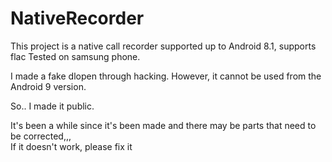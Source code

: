 # NativeRecorder


This project is a native call recorder supported up to Android 8.1, supports flac
Tested on samsung phone.  

I made a fake dlopen through hacking. However, it cannot be used from the Android 9 version.  

So.. I made it public.

It's been a while since it's been made and there may be parts that need to be corrected,,,  
If it doesn't work, please fix it